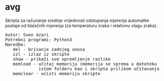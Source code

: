 # avg
Skripta za računanje srednje vrijednosti odstupanja mjerenja automatke postaje od klaisčnih mjerenja (za temperaturu zraka i relativnu vlagu zraka).
<pre>
Autor: Sven Azari
Potrebni programi: Python3
Naredbe: 
   del - brisanje zadnjeg unosa
   izl - izlaz iz skripte
   show - prikaži sve spremljenje razlike
   memload - učitaj memoriju (memorija se sprema u datoteku .mem_avg.py koju će skripta kreirati prilikom prvog korištenja te koja mora biti prisutna u
             istom folderu kao i skripta prilikom učitavanja memorije)
   memclear - oćisti memoriju skripte
</pre>
